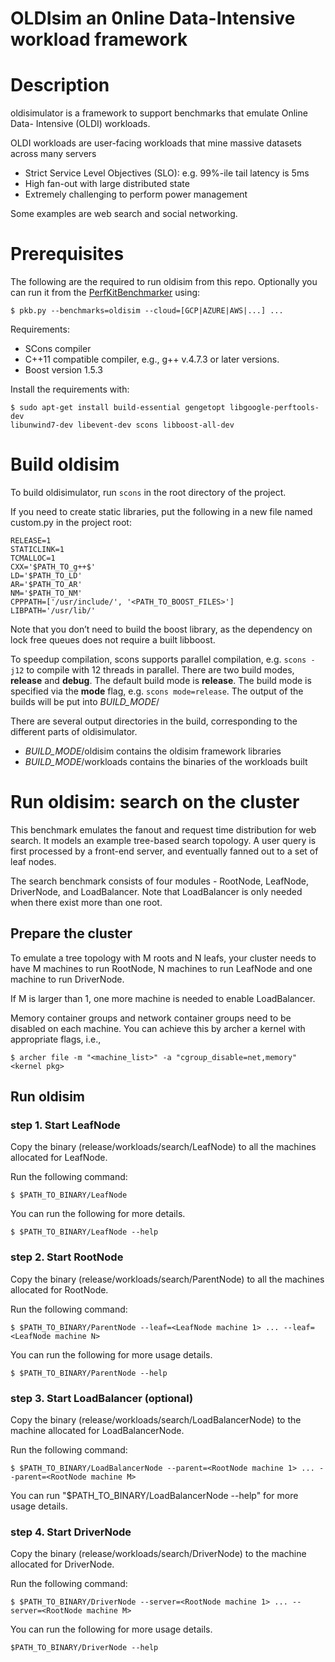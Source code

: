 # OLDIsim an 0nline Data-Intensive workload framework #

# Description #

oldisimulator is a framework to support benchmarks that emulate Online Data-
Intensive (OLDI) workloads.

OLDI workloads are user-facing
workloads that mine massive datasets across many servers
* Strict Service Level Objectives (SLO): e.g. 99%-ile tail latency is 5ms
* High fan-out with large distributed state
* Extremely challenging to perform power management

Some examples are web search and social networking.

# Prerequisites #

The following are the required to run oldisim from this repo.  Optionally you can run it from the [PerfKitBenchmarker](https://github.com/GoogleCloudPlatform/PerfKitBenchmarker) using:
```
$ pkb.py --benchmarks=oldisim --cloud=[GCP|AZURE|AWS|...] ...
```

Requirements:
* SCons compiler
* C++11 compatible compiler, e.g., g++ v.4.7.3 or later
versions. 
* Boost version 1.5.3

Install the requirements with:
```
$ sudo apt-get install build-essential gengetopt libgoogle-perftools-dev
libunwind7-dev libevent-dev scons libboost-all-dev
```

# Build oldisim #

To build oldisimulator, run `scons` in the root directory of the project.

If you need to create static libraries, put the following in a new file named
custom.py in the project root:

```
RELEASE=1
STATICLINK=1
TCMALLOC=1
CXX='$PATH_TO_g++$'
LD='$PATH_TO_LD'
AR='$PATH_TO_AR'
NM='$PATH_TO_NM'
CPPPATH=['/usr/include/', '<PATH_TO_BOOST_FILES>']
LIBPATH='/usr/lib/'
```

Note that you don’t need to build the boost library, as the dependency on lock
free queues does not require a built libboost.

To speedup compilation, scons supports parallel compilation, e.g. `scons
-j12` to compile with 12 threads in parallel. There are two build modes,
**release** and **debug**. The default build mode is **release**. The build
mode is specified via the **mode** flag, e.g. `scons mode=release`.
The output of the builds will be put into *BUILD_MODE*/

There are several output directories in the build, corresponding to the
different parts of oldisimulator.

+ *BUILD_MODE*/oldisim contains the oldisim framework libraries
+ *BUILD_MODE*/workloads contains the binaries of the workloads built

# Run oldisim: search on the cluster #

This benchmark emulates the fanout and request time distribution for web search.
It models an example tree-based search topology. A user query is first processed
by a front-end server, and eventually fanned out to a set of leaf nodes.

The search benchmark consists of four modules - RootNode, LeafNode, DriverNode,
and LoadBalancer. Note that LoadBalancer is only needed when there exist more
than one root.

## Prepare the cluster ##

To emulate a tree topology with M roots and N leafs, your cluster needs to have
M machines to run RootNode, N machines to run LeafNode and one machine to run
DriverNode.

If M is larger than 1, one more machine is needed to enable LoadBalancer.

Memory container groups and network container groups need to be disabled on each
machine. You can achieve this by archer a kernel with appropriate flags, i.e.,

```
$ archer file -m "<machine_list>" -a "cgroup_disable=net,memory" <kernel pkg>
```

## Run oldisim ##

### step 1. Start LeafNode ###

Copy the binary (release/workloads/search/LeafNode) to all the machines
allocated for LeafNode.

Run the following command:
```
$ $PATH_TO_BINARY/LeafNode 
```

You can run the following for more details.
```
$ $PATH_TO_BINARY/LeafNode --help
```

### step 2. Start RootNode  ###

Copy the binary (release/workloads/search/ParentNode) to all the machines
allocated for RootNode.

Run the following command:
```
$ $PATH_TO_BINARY/ParentNode --leaf=<LeafNode machine 1> ... --leaf=<LeafNode machine N>
```

You can run the following for more usage details.
```
$ $PATH_TO_BINARY/ParentNode --help
```

### step 3. Start LoadBalancer (optional) ###

Copy the binary (release/workloads/search/LoadBalancerNode) to the
machine allocated for LoadBalancerNode.

Run the following command:
```
$ $PATH_TO_BINARY/LoadBalancerNode --parent=<RootNode machine 1> ... --parent=<RootNode machine M>
```

You can run "$PATH_TO_BINARY/LoadBalancerNode --help" for more usage details.

### step 4. Start DriverNode ###

Copy the binary (release/workloads/search/DriverNode) to the machine
allocated for DriverNode.

Run the following command:
```
$ $PATH_TO_BINARY/DriverNode --server=<RootNode machine 1> ... --server=<RootNode machine M>
```

You can run the following for more usage details.
```
$PATH_TO_BINARY/DriverNode --help
```

